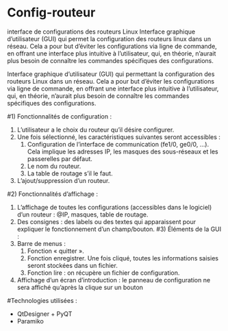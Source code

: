# Config-routeur
interface de configurations des routeurs Linux
Interface graphique d’utilisateur (GUI) qui permet la configuration des routeurs linux dans un réseau.
Cela a pour but d’éviter les configurations via ligne de commande, 
en offrant une interface plus intuitive à l’utilisateur, qui, en théorie,
n’aurait plus besoin de connaître les commandes spécifiques des configurations.

Interface graphique d’utilisateur (GUI) qui permettant la
configuration des routeurs Linux dans un réseau. Cela a pour but d’éviter les configurations
via ligne de commande, en offrant une interface plus intuitive à l’utilisateur, qui, en théorie,
n’aurait plus besoin de connaître les commandes spécifiques des configurations.

#1) Fonctionnalités de configuration :
   1) L’utilisateur a le choix du routeur qu’il désire configurer. 
   2) Une fois sélectionné, les caractéristiques suivantes seront accessibles :
      1) Configuration de l’interface de communication (fe1/0, ge0/0, …). Cela implique
      les adresses IP, les masques des sous-réseaux et les passerelles par défaut. 
      2) Le nom du routeur. 
      3) La table de routage s’il le faut. 
   3) L’ajout/suppression d’un routeur.

#2) Fonctionnalités d’affichage :
   1) L’affichage de toutes les configurations (accessibles dans le logiciel) d’un routeur : @IP, masques, table de routage.
   2) Des consignes : des labels ou des textes qui apparaissent pour expliquer le
fonctionnement d’un champ/bouton.
#3) Éléments de la GUI :
   1) Barre de menus :
      1) Fonction « quitter ». 
      2) Fonction enregistrer. Une fois
      cliqué, toutes les informations saisies seront stockées dans un fichier. 
      3) Fonction lire : on récupère un fichier de configuration. 
   2) Affichage d’un écran d’introduction : le panneau de configuration ne sera affiché
   qu’après la clique sur un bouton

#Technologies utilisées :
- QtDesigner + PyQT
- Paramiko
